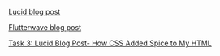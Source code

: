 <p><a href="https://lucid.blog/faitholuwatosin/post/task-2-startng-lessons-on-html-507" target="_blank">Lucid blog post</a></p>
<p><a href="https://teefaith.wordpress.com/2019/08/23/learning-how-to-code-thanks-start-ng-flutterwave/" target="_blank">Flutterwave blog post</a></p>
<p><a href="https://lucid.blog/faitholuwatosin/post/how-css-added-spice-to-my-html-2bb" target="_blank">Task 3: Lucid Blog Post- How CSS Added Spice to My HTML</a></p>
